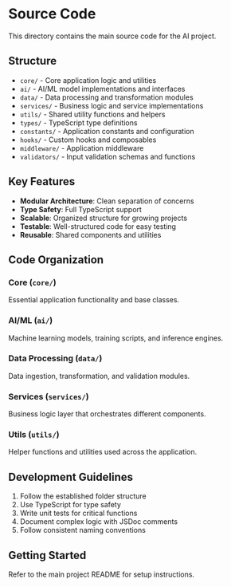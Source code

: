 # Source Code

This directory contains the main source code for the AI project.

## Structure

- `core/` - Core application logic and utilities
- `ai/` - AI/ML model implementations and interfaces
- `data/` - Data processing and transformation modules
- `services/` - Business logic and service implementations
- `utils/` - Shared utility functions and helpers
- `types/` - TypeScript type definitions
- `constants/` - Application constants and configuration
- `hooks/` - Custom hooks and composables
- `middleware/` - Application middleware
- `validators/` - Input validation schemas and functions

## Key Features

- **Modular Architecture**: Clean separation of concerns
- **Type Safety**: Full TypeScript support
- **Scalable**: Organized structure for growing projects
- **Testable**: Well-structured code for easy testing
- **Reusable**: Shared components and utilities

## Code Organization

### Core (`core/`)
Essential application functionality and base classes.

### AI/ML (`ai/`)
Machine learning models, training scripts, and inference engines.

### Data Processing (`data/`)
Data ingestion, transformation, and validation modules.

### Services (`services/`)
Business logic layer that orchestrates different components.

### Utils (`utils/`)
Helper functions and utilities used across the application.

## Development Guidelines

1. Follow the established folder structure
2. Use TypeScript for type safety
3. Write unit tests for critical functions
4. Document complex logic with JSDoc comments
5. Follow consistent naming conventions

## Getting Started

Refer to the main project README for setup instructions.